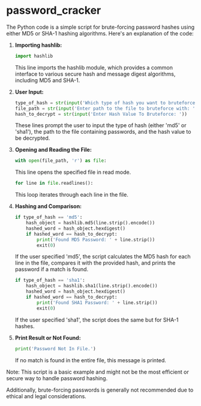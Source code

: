 # password_cracker
The Python code is a simple script for brute-forcing password hashes using either MD5 or SHA-1 hashing algorithms. Here's an explanation of the code:

1. **Importing hashlib:**
   ```python
   import hashlib
   ```
   This line imports the hashlib module, which provides a common interface to various secure hash and message digest algorithms, including MD5 and SHA-1.

2. **User Input:**
   ```python
   type_of_hash = str(input('Which type of hash you want to bruteforce ?'))
   file_path = str(input('Enter path to the file to bruteforce with: '))
   hash_to_decrypt = str(input('Enter Hash Value To Bruteforce: '))
   ```
   These lines prompt the user to input the type of hash (either 'md5' or 'sha1'), the path to the file containing passwords, and the hash value to be decrypted.

3. **Opening and Reading the File:**
   ```python
   with open(file_path, 'r') as file:
   ```
   This line opens the specified file in read mode.

   ```python
   for line in file.readlines():
   ```
   This loop iterates through each line in the file.

4. **Hashing and Comparison:**
   ```python
   if type_of_hash == 'md5':
       hash_object = hashlib.md5(line.strip().encode())
       hashed_word = hash_object.hexdigest()
       if hashed_word == hash_to_decrypt:
           print('Found MD5 Password: ' + line.strip())
           exit(0)
   ```
   If the user specified 'md5', the script calculates the MD5 hash for each line in the file, compares it with the provided hash, and prints the password if a match is found.

   ```python
   if type_of_hash == 'sha1':
       hash_object = hashlib.sha1(line.strip().encode())
       hashed_word = hash_object.hexdigest()
       if hashed_word == hash_to_decrypt:
           print('Found SHA1 Password: ' + line.strip())
           exit(0)
   ```
   If the user specified 'sha1', the script does the same but for SHA-1 hashes.

5. **Print Result or Not Found:**
   ```python
   print('Password Not In File.')
   ```
   If no match is found in the entire file, this message is printed.

Note: This script is a basic example and might not be the most efficient or secure way to handle password hashing. 

Additionally, brute-forcing passwords is generally not recommended due to ethical and legal considerations.
